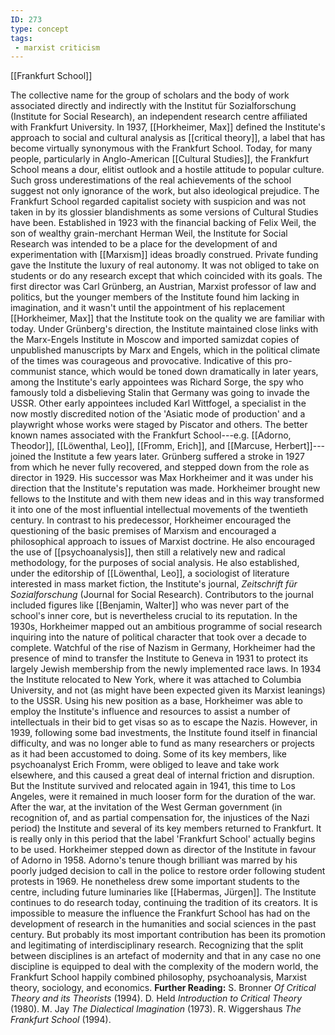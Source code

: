 ```yaml
---
ID: 273
type: concept
tags: 
 - marxist criticism
---
```


[[Frankfurt School]]

 The
collective name for the group of scholars and the body of work
associated directly and indirectly with the Institut für Sozialforschung
(Institute for Social Research), an independent research centre
affiliated with Frankfurt University. In 1937, [[Horkheimer, Max]] defined the
Institute's approach to social and cultural analysis as [[critical theory]], a label that has
become virtually synonymous with the Frankfurt School. Today, for many
people, particularly in Anglo-American [[Cultural Studies]], the Frankfurt
School means a dour, elitist outlook and a hostile attitude to popular
culture. Such gross underestimations of the real achievements of the
school suggest not only ignorance of the work, but also ideological
prejudice. The Frankfurt School regarded capitalist society with
suspicion and was not taken in by its glossier blandishments as some
versions of Cultural Studies have been.
Established in 1923 with the financial backing of Felix Weil, the son of
wealthy grain-merchant Herman Weil, the Institute for Social Research
was intended to be a place for the development of and experimentation
with [[Marxism]] ideas
broadly construed. Private funding gave the Institute the luxury of real
autonomy. It was not obliged to take on students or do any research
except that which coincided with its goals. The first director was Carl
Grünberg, an Austrian, Marxist professor of law and politics, but the
younger members of the Institute found him lacking in imagination, and
it wasn't until the appointment of his replacement [[Horkheimer, Max]] that the
Institute took on the quality we are familiar with today.
Under Grünberg's direction, the Institute maintained close links with
the Marx-Engels Institute in Moscow and imported samizdat copies of
unpublished manuscripts by Marx and Engels, which in the political
climate of the times was courageous and provocative. Indicative of this
pro-communist stance, which would be toned down dramatically in later
years, among the Institute's early appointees was Richard Sorge, the spy
who famously told a disbelieving Stalin that Germany was going to invade
the USSR. Other early appointees included Karl Wittfogel, a specialist
in the now mostly discredited notion of the 'Asiatic mode of production'
and a playwright whose works were staged by Piscator and others. The
better known names associated with the Frankfurt School---e.g. [[Adorno, Theodor]], [[Löwenthal, Leo]], [[Fromm, Erich]], and [[Marcuse, Herbert]]---joined the
Institute a few years later. Grünberg suffered a stroke in 1927 from
which he never fully recovered, and stepped down from the role as
director in 1929. His successor was Max Horkheimer and it was under his
direction that the Institute's reputation was made.
Horkheimer brought new fellows to the Institute and with them new ideas
and in this way transformed it into one of the most influential
intellectual movements of the twentieth century. In contrast to his
predecessor, Horkheimer encouraged the questioning of the basic premises
of Marxism and encouraged a philosophical approach to issues of Marxist
doctrine. He also encouraged the use of
[[psychoanalysis]], then
still a relatively new and radical methodology, for the purposes of
social analysis. He also established, under the editorship of [[Löwenthal, Leo]], a sociologist
of literature interested in mass market fiction, the Institute's
journal, *Zeitschrift für Sozialforschung* (Journal for Social
Research). Contributors to the journal included figures like [[Benjamin, Walter]] who was never
part of the school's inner core, but is nevertheless crucial to its
reputation. In the 1930s, Horkheimer mapped out an ambitious programme
of social research inquiring into the nature of political character that
took over a decade to complete.
Watchful of the rise of Nazism in Germany, Horkheimer had the presence
of mind to transfer the Institute to Geneva in 1931 to protect its
largely Jewish membership from the newly implemented race laws. In 1934
the Institute relocated to New York, where it was attached to Columbia
University, and not (as might have been expected given its Marxist
leanings) to the USSR. Using his new position as a base, Horkheimer was
able to employ the Institute's influence and resources to assist a
number of intellectuals in their bid to get visas so as to escape the
Nazis. However, in 1939, following some bad investments, the Institute
found itself in financial difficulty, and was no longer able to fund as
many researchers or projects as it had been accustomed to doing. Some of
its key members, like psychoanalyst Erich Fromm, were obliged to leave
and take work elsewhere, and this caused a great deal of internal
friction and disruption. But the Institute survived and relocated again
in 1941, this time to Los Angeles, were it remained in much looser form
for the duration of the war.
After the war, at the invitation of the West German government (in
recognition of, and as partial compensation for, the injustices of the
Nazi period) the Institute and several of its key members returned to
Frankfurt. It is really only in this period that the label 'Frankfurt
School' actually begins to be used. Horkheimer stepped down as director
of the Institute in favour of Adorno in 1958. Adorno's tenure though
brilliant was marred by his poorly judged decision to call in the police
to restore order following student protests in 1969. He nonetheless drew
some important students to the centre, including future luminaries like
[[Habermas, Jürgen]]. The
Institute continues to do research today, continuing the tradition of
its creators. It is impossible to measure the influence the Frankfurt
School has had on the development of research in the humanities and
social sciences in the past century. But probably its most important
contribution has been its promotion and legitimating of
interdisciplinary research. Recognizing that the split between
disciplines is an artefact of modernity and that in any case no one
discipline is equipped to deal with the complexity of the modern world,
the Frankfurt School happily combined philosophy, psychoanalysis,
Marxist theory, sociology, and economics.
**Further Reading:** S. Bronner *Of Critical Theory and its Theorists*
(1994).
D. Held *Introduction to Critical Theory* (1980).
M. Jay *The Dialectical Imagination* (1973).
R. Wiggershaus *The Frankfurt School* (1994).
